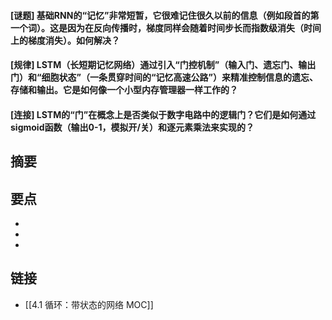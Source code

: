 #### [谜题] 基础RNN的“记忆”非常短暂，它很难记住很久以前的信息（例如段首的第一个词）。这是因为在反向传播时，梯度同样会随着时间步长而指数级消失（时间上的梯度消失）。如何解决？


#### [规律] LSTM（长短期记忆网络）通过引入“门控机制”（输入门、遗忘门、输出门）和“细胞状态”（一条贯穿时间的“记忆高速公路”）来精准控制信息的遗忘、存储和输出。它是如何像一个小型内存管理器一样工作的？


#### [连接] LSTM的“门”在概念上是否类似于数字电路中的逻辑门？它们是如何通过sigmoid函数（输出0-1，模拟开/关）和逐元素乘法来实现的？


## 摘要


## 要点

- 
- 
- 

## 链接

- [[4.1 循环：带状态的网络 MOC]]
